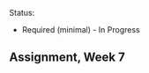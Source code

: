 Status:
- Required (minimal) - In Progress 

Assignment, Week 7
----------------------------------------
